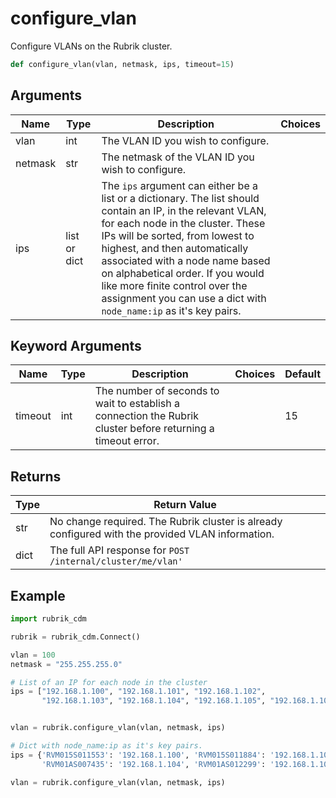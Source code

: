 # configure_vlan

Configure VLANs on the Rubrik cluster.
```py
def configure_vlan(vlan, netmask, ips, timeout=15)
```

## Arguments
| Name        | Type | Description                                                                 | Choices |
|-------------|------|-----------------------------------------------------------------------------|---------|
| vlan  | int  | The VLAN ID you wish to configure. |         |
| netmask  | str  | The netmask of the VLAN ID you wish to configure. |         |
| ips  | list or dict  | The `ips` argument can either be a list or a dictionary. The list should contain an IP, in the relevant VLAN, for each node in the cluster. These IPs will be sorted, from lowest to highest, and then automatically associated with a node name based on alphabetical order. If you would like more finite control over the assignment you can use a dict with `node_name:ip` as it's key pairs. |         |
## Keyword Arguments
| Name        | Type | Description                                                                 | Choices | Default |
|-------------|------|-----------------------------------------------------------------------------|---------|---------|
| timeout  | int  | The number of seconds to wait to establish a connection the Rubrik cluster before returning a timeout error.  |         |    15     |

## Returns
| Type | Return Value                                                                                   |
|------|-----------------------------------------------------------------------------------------------|
| str  | No change required. The Rubrik cluster is already configured with the provided VLAN information. |
| dict  | The full API response for `POST /internal/cluster/me/vlan'` |
## Example
```py
import rubrik_cdm

rubrik = rubrik_cdm.Connect()

vlan = 100
netmask = "255.255.255.0"

# List of an IP for each node in the cluster
ips = ["192.168.1.100", "192.168.1.101", "192.168.1.102",
       "192.168.1.103", "192.168.1.104", "192.168.1.105", "192.168.1.106", "192.168.1.107"]


vlan = rubrik.configure_vlan(vlan, netmask, ips)

# Dict with node_name:ip as it's key pairs.
ips = {'RVM015S011553': '192.168.1.100', 'RVM015S011884': '192.168.1.101', 'RVM015S011922': '192.168.1.102', 'RVM016S006406': '192.168.1.103',
       'RVM01AS007435': '192.168.1.104', 'RVM01AS012299': '192.168.1.105', 'RVM01AS025280': '192.168.1.106', 'RVM01AS025323': '192.168.1.107'}

vlan = rubrik.configure_vlan(vlan, netmask, ips)
```